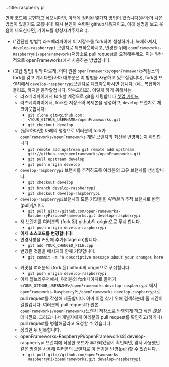 .. title: raspberry pi

<!-- If you would like to contribute code, there are a few workflows listed below (NOTE: there may be better ways to do this!  If you are a smart github user and you find yourself laughing at the instructions below, please improve them :).
 -->만약 코드에 공헌하고 싶으시다면, 아래에 정리된 몇가지 방법이 있습니다(주의:더 나은 방법이 있을지도 모릅니다! 혹시 본인이 숙련된 github사용자이고, 아래 설명을 보고 웃음이 나오신다면, 가이드를 향상시켜주세요 :).

<!-- * ("Simple") Create a fork of this repo, clone it to your PI, checkout the `develop-raspberrypi` branch on, make changes and then submit a pull requests back to to the `openFrameworks-RaspberryPi/openFrameworks` repo.  This is the normal openFrameworks way of doing things.-->
 * ("간단한 방법") 라즈베리파이에 이 저장소를 fork하여 생성하거나, 복제하셔서, `develop-raspberrypi` 브랜치로 체크하웃하시고, 변경한 뒤에 `openFrameworks-RaspberryPi/openFrameworks`저장소로 pull request를 요청해주세요. 이는 일반적으로 openFrameworks에서 사용하는 방법입니다.


<!-- * (Advanced) Alternatively, if you already have a fork of the original `openFrameworks/openFrameworks` repo (which many of you probably do) you may want to create a branch off of your own fork that tracks with the `develop-raspberrypi` branch of this fork (I know ... it sounds complicated, but it will work, I promise).  To go this route: -->
* (고급 방법) 위와 다르게, 이미 원본 `openFrameworks/openFrameworks`저장소의 fork를 갖고 계시다면(아마 대부분은 이 방법을 사용하고 있으실겁니다), fork한 브랜치에서 `develop-raspberrypi`브랜치로 체크아웃하시면 됩니다. (네.. 복잡하게 들리죠, 하지만 동작할겁니다, 약속드리죠). 이렇게 하기 위해서는:
    <!-- * Set up git on your RPI using the account info associated with your fork [Setup Guide](https://help.github.com/articles/set-up-git#platform-all)  -->
    * 라즈베리파이에서 fork할 계정으로 git을 세팅합니다 [셋업 가이드](https://help.github.com/articles/set-up-git#platform-all) 
    <!-- * On your RPI, create a clone of your personal fork and checkout the `develop` branch: -->
    * 라즈베리파이에서, fork한 저장소의 복제본을 생성하고, `develop` 브랜치로 체크아웃합니다:
        * `git clone git@github.com:<YOUR_GITHUB_USERNAME>/openFrameworks.git`
        * `git checkout develop`
    <!-- * (if needed) Make sure your fork is up to date with the `openFrameworks/openFrameworks` develop branch by: -->
    * (필요하다면) 아래의 명령으로 여러분의 fork가 `openFrameworks/openFrameworks` 개발 브랜치의 최신을 반영하는지 확인합니다
        * `git remote add upstream git remote add upstream git://github.com/openframeworks/openFrameworks.git`
        * `git pull upstream develop`
        * `git push origin develop`
    <!-- * Now create your own branch to track with the `develop-raspberrypi` branch -->
    * `develop-raspberrypi` 브랜치를 추적하도록 여러분의 고유 브랜치를 생성합니다.
        * `git checkout develop`
        * `git branch develop-raspberrypi`
        * `git checkout develop-raspberrypi`
    <!-- * Pull all of the recent commits from this `develop-raspberrypi` branch into YOUR tracking branch -->
    * `develop-raspberrypi`브랜치의 모든 커밋들을 *여러분의* 추적 브랜치로 반영(pull)합니다.
        * `git pull git://github.com/openFrameworks-RaspberryPi/openFrameworks.git develop-raspberrypi`
    <!-- * Now push your new branch back to your fork's origin on github: -->
    * 새 브랜치를 여러분의 (fork 된) github의 origin으로 푸쉬 합니다.
        * `git push origin develop-raspberrypi`
    <!-- * **Now make changes to the source code!** -->
    * **이제 소스코드를 변경합니다!**
    <!-- * Add changes to a commit. -->
    * 변경사항을 커밋에 추가(stage on)합니다.
        * `git add YOUR_CHANGED_FILE.cpp`
    <!-- * Commit your change set: -->
    * 변경된 것들을 메시지와 함께 커밋합니다.
        * `git commit -m "A descriptive message about your changes here ..."`
    <!-- * Push commit to your fork's origin on github: -->
    * 커밋을 여러분의 (fork 된) bithub의 origin으로 푸쉬합니다.
        * `git push origin develop-raspberrypi`
    <!-- * Now get back in your browser, head over to your fork's page and submit a pull request FROM `<YOUR_GITHUB_USERNAME>/openFrameworks` `develop-raspberrypi` TO `openFrameworks-RaspberryPi/openFrameworks` `develop-raspberrypi`.  You may have to search a little bit to find it.  You _don't_ want to submit a PR back to the original `openFrameworks/openFrameworks` branch repo.  Then ask a fellow developer to check out your PR and / or merge the pull request. -->
    * 이제 웹브라우저에서, 여러분의 fork페이지로 들어가 `<YOUR_GITHUB_USERNAME>/openFrameworks` `develop-raspberrypi` 에서 `openFrameworks-RaspberryPi/openFrameworks` `develop-raspberrypi`로 pull request를 작성해 제출합니다. 아마 이걸 찾기 위해 검색하는데 좀 시간이 걸릴겁니다. 여러분의 pull request가 원본 `openFrameworks/openFrameworks`브랜치 저장소로 반영되게 하고 싶진 _않을_ 테니깐요. 그리고 나서 개발자에게 여러분의 pull request를 확인하고(하거나) pull request를 병합해달라고 요청할 수 있습니다.
    <!-- * Rinse and repeat. -->
    * 정리한 뒤 반복합니다.
    <!-- * When you notice that new code has been added to the openFrameworks-RaspberryPi/openFrameworks develop-raspberrypi branch, you can pull in those changes to your branch by the same command as earlier. -->
    * openFrameworks-RaspberryPi/openFrameworks의 develop-raspberrypi 브랜치에 작성한 코드가 추가되었음이 확인되면, 앞서 사용했던 같은 명령을 사용해 여러분의 브랜치로 이 변경을 반영(pull)할 수 있습니다.
        * `git pull git://github.com/openFrameworks-RaspberryPi/openFrameworks.git develop-raspberrypi`
